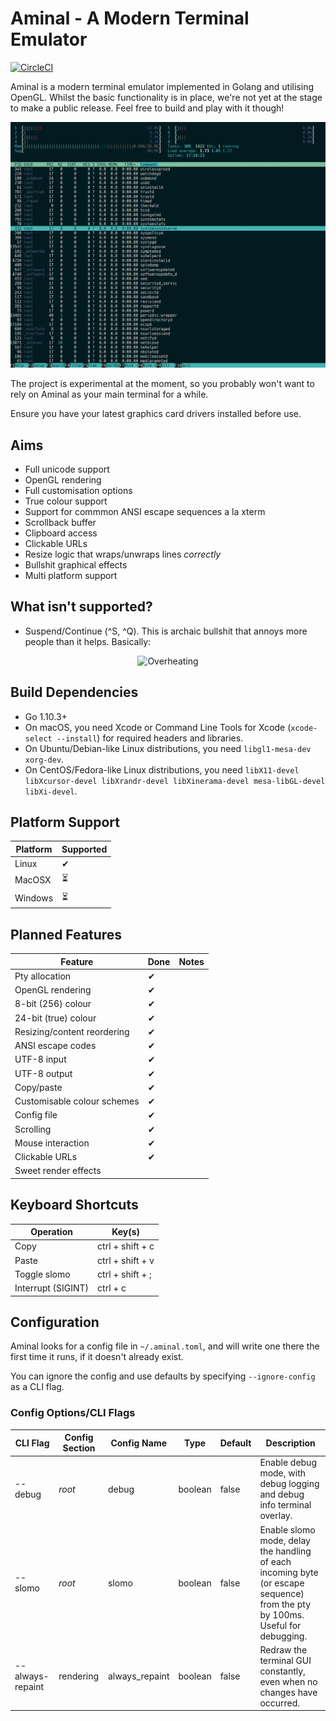 # Aminal - A Modern Terminal Emulator

[![CircleCI](https://circleci.com/gh/liamg/aminal/tree/master.svg?style=svg)](https://circleci.com/gh/liamg/aminal/tree/master)

Aminal is a modern terminal emulator implemented in Golang and utilising OpenGL. Whilst the basic functionality is in place, we're not yet at the stage to make a public release. Feel free to build and play with it though!

![Example screenshot](demo.gif)

The project is experimental at the moment, so you probably won't want to rely on Aminal as your main terminal for a while.

Ensure you have your latest graphics card drivers installed before use.

## Aims

- Full unicode support
- OpenGL rendering
- Full customisation options
- True colour support
- Support for commmon ANSI escape sequences a la xterm
- Scrollback buffer
- Clipboard access
- Clickable URLs
- Resize logic that wraps/unwraps lines _correctly_
- Bullshit graphical effects
- Multi platform support

## What isn't supported?

- Suspend/Continue (\^S, \^Q). This is archaic bullshit that annoys more people than it helps. Basically:

<p align="center">
<img alt="Overheating" src="https://imgs.xkcd.com/comics/workflow.png"/>
</p>

## Build Dependencies

- Go 1.10.3+
- On macOS, you need Xcode or Command Line Tools for Xcode (`xcode-select --install`) for required headers and libraries.
- On Ubuntu/Debian-like Linux distributions, you need `libgl1-mesa-dev xorg-dev`.
- On CentOS/Fedora-like Linux distributions, you need `libX11-devel libXcursor-devel libXrandr-devel libXinerama-devel mesa-libGL-devel libXi-devel`.

## Platform Support

| Platform | Supported |
| -------- | --------- |
| Linux    | ✔         |
| MacOSX   | ⏳        |
| Windows  | ⏳        |

## Planned Features

| Feature                     | Done | Notes |
|-----------------------------|------|-------|
| Pty allocation              | ✔    | 
| OpenGL rendering            | ✔    |
| 8-bit (256) colour          | ✔    |
| 24-bit (true) colour        | ✔    |
| Resizing/content reordering | ✔    | 
| ANSI escape codes           | ✔    | 
| UTF-8 input                 | ✔    | 
| UTF-8 output                | ✔    | 
| Copy/paste                  | ✔    | 
| Customisable colour schemes | ✔    | 
| Config file                 | ✔    |
| Scrolling                   | ✔    | 
| Mouse interaction           | ✔    | 
| Clickable URLs              | ✔    |
| Sweet render effects        |      | 

## Keyboard Shortcuts

| Operation          | Key(s)           |
| ------------------ | ---------------- |
| Copy               | ctrl + shift + c |
| Paste              | ctrl + shift + v |
| Toggle slomo       | ctrl + shift + ; |
| Interrupt (SIGINT) | ctrl + c         |

## Configuration

Aminal looks for a config file in `~/.aminal.toml`, and will write one there the first time it runs, if it doesn't already exist.

You can ignore the config and use defaults by specifying `--ignore-config` as a CLI flag.

### Config Options/CLI Flags

| CLI Flag         | Config Section | Config Name    | Type    | Default | Description                                                                                                                   |
| ---------------- | -------------- | -------------- | ------- | ------- | ----------------------------------------------------------------------------------------------------------------------------- |
| --debug          | _root_         | debug          | boolean | false   | Enable debug mode, with debug logging and debug info terminal overlay.                                                        |
| --slomo          | _root_         | slomo          | boolean | false   | Enable slomo mode, delay the handling of each incoming byte (or escape sequence) from the pty by 100ms. Useful for debugging. |
| --always-repaint | rendering      | always_repaint | boolean | false   | Redraw the terminal GUI constantly, even when no changes have occurred.                                                       |
